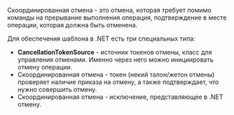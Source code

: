 Скоординированная отмена - это отмена, которая требует помимо команды на прерывание выполнения операция, подтверждение в месте операции, которая должна быть отменена.

Для обеспечения шаблона в .NET есть три специальных типа:
 - **CancellationTokenSource** - источник токенов отмены, класс для управления отменами. Именно через него можно инициировать отмену операции.
 - Скоординированная отмена - токен (некий талон/жетон отмены) проверяет наличие приказа на отмену, а также подтверждает, что нужно совершить отмену.
 - Скоординированная отмена - исключение, представляющее в .NET отмену.